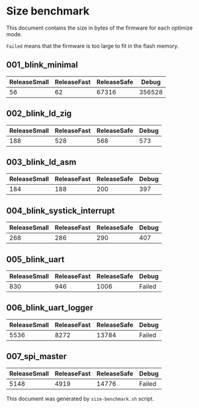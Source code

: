 # Size benchmark

This document contains the size in bytes of the firmware for each optimize mode.

`Failed` means that the firmware is too large to fit in the flash memory.

## 001_blink_minimal

| ReleaseSmall | ReleaseFast | ReleaseSafe | Debug |
|--------|--------|--------|--------|
| 56 | 62 | 67316 | 356528 |

## 002_blink_ld_zig

| ReleaseSmall | ReleaseFast | ReleaseSafe | Debug |
|--------|--------|--------|--------|
| 188 | 528 | 568 | 573 |

## 003_blink_ld_asm

| ReleaseSmall | ReleaseFast | ReleaseSafe | Debug |
|--------|--------|--------|--------|
| 184 | 188 | 200 | 397 |

## 004_blink_systick_interrupt

| ReleaseSmall | ReleaseFast | ReleaseSafe | Debug |
|--------|--------|--------|--------|
| 268 | 286 | 290 | 407 |

## 005_blink_uart

| ReleaseSmall | ReleaseFast | ReleaseSafe | Debug |
|--------|--------|--------|--------|
| 830 | 946 | 1006 | Failed |

## 006_blink_uart_logger

| ReleaseSmall | ReleaseFast | ReleaseSafe | Debug |
|--------|--------|--------|--------|
| 5536 | 8272 | 13784 | Failed |

## 007_spi_master

| ReleaseSmall | ReleaseFast | ReleaseSafe | Debug |
|--------|--------|--------|--------|
| 5148 | 4919 | 14776 | Failed |

This document was generated by `size-benchmark.sh` script.
